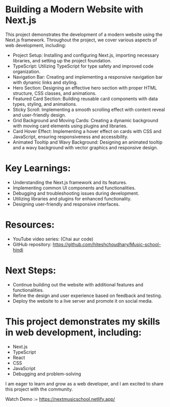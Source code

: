 # Building a Modern Website with Next.js

This project demonstrates the development of a modern website using the Next.js framework. Throughout the project, we cover various aspects of web development, including:
- Project Setup: Installing and configuring Next.js, importing necessary libraries, and setting up the project foundation.
- TypeScript: Utilizing TypeScript for type safety and improved code organization.
- Navigation Bar: Creating and implementing a responsive navigation bar with dynamic links and styling.
- Hero Section: Designing an effective hero section with proper HTML structure, CSS classes, and animations.
- Featured Card Section: Building reusable card components with data types, styling, and animations.
- Sticky Scroll: Implementing a smooth scrolling effect with content reveal and user-friendly design.
- Grid Background and Moving Cards: Creating a dynamic background with moving card elements using plugins and libraries.
- Card Hover Effect: Implementing a hover effect on cards with CSS and JavaScript, ensuring responsiveness and accessibility.
- Animated Tooltip and Wavy Background: Designing an animated tooltip and a wavy background with vector graphics and responsive design.

# Key Learnings:
- Understanding the Next.js framework and its features.
- Implementing common UI components and functionalities.
- Debugging and troubleshooting issues during development.
- Utilizing libraries and plugins for enhanced functionality.
- Designing user-friendly and responsive interfaces.

# Resources:
- YouTube video series: (Chai aur code)
- GitHub repository: https://github.com/hiteshchoudhary/Music-school-hindi

# Next Steps:
- Continue building out the website with additional features and functionalities.
- Refine the design and user experience based on feedback and testing.
- Deploy the website to a live server and promote it on social media.

# This project demonstrates my skills in web development, including:
- Next.js
- TypeScript
- React
- CSS
- JavaScript
- Debugging and problem-solving

I am eager to learn and grow as a web developer, and I am excited to share this project with the community.

Watch Demo := https://nextmusicschool.netlify.app/
